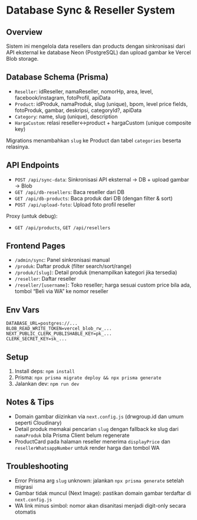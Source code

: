# Database Sync & Reseller System

## Overview
Sistem ini mengelola data resellers dan products dengan sinkronisasi dari API eksternal ke database Neon (PostgreSQL) dan upload gambar ke Vercel Blob storage.

## Database Schema (Prisma)
- `Reseller`: idReseller, namaReseller, nomorHp, area, level, facebook/instagram, fotoProfil, apiData
- `Product`: idProduk, namaProduk, slug (unique), bpom, level price fields, fotoProduk, gambar, deskripsi, categoryId?, apiData
- `Category`: name, slug (unique), description
- `HargaCustom`: relasi reseller↔product + hargaCustom (unique composite key)

Migrations menambahkan `slug` ke Product dan tabel `categories` beserta relasinya.

## API Endpoints
- `POST /api/sync-data`: Sinkronisasi API eksternal → DB + upload gambar → Blob
- `GET /api/db-resellers`: Baca reseller dari DB
- `GET /api/db-products`: Baca produk dari DB (dengan filter & sort)
- `POST /api/upload-foto`: Upload foto profil reseller

Proxy (untuk debug):
- `GET /api/products`, `GET /api/resellers`

## Frontend Pages
- `/admin/sync`: Panel sinkronisasi manual
- `/produk`: Daftar produk (filter search/sort/range)
- `/produk/[slug]`: Detail produk (menampilkan kategori jika tersedia)
- `/reseller`: Daftar reseller
- `/reseller/[username]`: Toko reseller; harga sesuai custom price bila ada, tombol “Beli via WA” ke nomor reseller

## Env Vars
```
DATABASE_URL=postgres://...
BLOB_READ_WRITE_TOKEN=vercel_blob_rw_...
NEXT_PUBLIC_CLERK_PUBLISHABLE_KEY=pk_...
CLERK_SECRET_KEY=sk_...
```

## Setup
1. Install deps: `npm install`
2. Prisma: `npx prisma migrate deploy && npx prisma generate`
3. Jalankan dev: `npm run dev`

## Notes & Tips
- Domain gambar diizinkan via `next.config.js` (drwgroup.id dan umum seperti Cloudinary)
- Detail produk memakai pencarian `slug` dengan fallback ke slug dari `namaProduk` bila Prisma Client belum regenerate
- ProductCard pada halaman reseller menerima `displayPrice` dan `resellerWhatsappNumber` untuk render harga dan tombol WA

## Troubleshooting
- Error Prisma arg `slug` unknown: jalankan `npx prisma generate` setelah migrasi
- Gambar tidak muncul (Next Image): pastikan domain gambar terdaftar di `next.config.js`
- WA link minus simbol: nomor akan disanitasi menjadi digit-only secara otomatis
